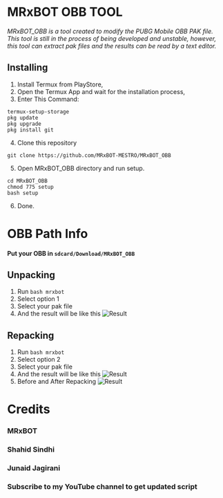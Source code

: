 # MRxBOT OBB TOOL
_MRxBOT_OBB is a tool created to modify the PUBG Mobile OBB PAK file. This tool is still in the process of being developed and unstable, however, this tool can extract pak files and the results can be read by a text editor._

## Installing
1. Install Termux from PlayStore,
2. Open the Termux App and wait for the installation process,
3. Enter This Command:
```
termux-setup-storage
pkg update
pkg upgrade
pkg install git
```
4. Clone this repository
```
git clone https://github.com/MRxBOT-MESTRO/MRxBOT_OBB
```
5. Open MRxBOT_OBB directory and run setup.
```
cd MRxBOT_OBB
chmod 775 setup
bash setup
```
6. Done.

# OBB Path Info
#### Put your OBB in `sdcard/Download/MRxBOT_OBB`

## Unpacking
1. Run ```bash mrxbot```
2. Select option 1
3. Select your pak file
4. And the result will be like this
![Result](/screenshot/complete_extraction.jpg)

## Repacking
1. Run ```bash mrxbot```
2. Select option 2
3. Select your pak file
4. And the result will be like this
![Result](/screenshot/complete_repacking.jpg)
5. Before and After Repacking
![Result](/screenshot/beforeafter_repacking.jpg)

# Credits
### MRxBOT
### Shahid Sindhi
### Junaid Jagirani

### Subscribe to my YouTube channel to get updated script 
